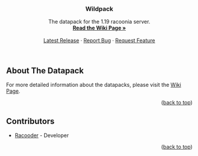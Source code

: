 <a name="readme-top"></a>

<h3 align="center">Wildpack</h3>

<p align="center">
    The datapack for the 1.19 racoonia server.
    <br/>
    <a href="https://github.com/Racoonia-Datapacks/datapacks/wiki/Wildpack"><strong>Read the Wiki Page »</strong></a>
    <br/>
    <br/>
    <a href="https://github.com/Racoonia-Datapacks/datapacks/releases/tag/wildpack-v1.0">Latest Release</a>
    ·
    <a href="https://github.com/Racoonia-Datapacks/datapacks/issues/new?assignees=&labels=bug,wildpack&projects=&template=bug_report.yaml&title=%5BBug%5D%3A+">Report Bug</a>
    ·
    <a href="https://github.com/Racoonia-Datapacks/datapacks/issues/new?assignees=&labels=enhancement,wildpack&projects=&template=feature_request.yaml&title=%5BFeature%5D%3A+">Request Feature</a>
</p>
</div>

<br/>

<!-- ABOUT THE DATAPACK -->
## About The Datapack

For more detailed information about the datapacks, please visit the [Wiki Page](https://github.com/Racoonia-Datapacks/datapacks/wiki/Wildpack).

<p align="right">(<a href="#readme-top">back to top</a>)</p>

<!-- CONTRIBUTORS -->
## Contributors

* [Racooder](https://github.com/Racooder) - Developer

<p align="right">(<a href="#readme-top">back to top</a>)</p>
